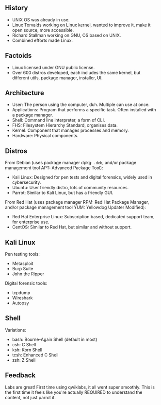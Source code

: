 ## History

- UNIX OS was already in use.
- Linux Torvalds working on Linux kernel, wanted to improve it, make it open source, more accessible.
- Richard Stallman working on GNU, OS based on UNIX.
- Combined efforts made Linux.

## Factoids

- Linux licensed under GNU public license.
- Over 600 distros developed, each includes the same kernel, but different utils, package manager, installer, UI.

## Architecture

- User: The person using the computer, duh. Multiple can use at once.
- Applications: Program that performs a specific task. Often installed with a package manager.
- Shell: Command line interpreter, a form of CLI.
- FHS: Filesystem Hierarchy Standard, organises data.
- Kernel: Component that manages processes and memory.
- Hardware: Physical components.

## Distros

From Debian (uses package manager dpkg: `.deb`, and/or package management tool APT: Advanced Package Tool):

- Kali Linux: Designed for pen tests and digital forensics, widely used in cybersecurity.
- Ubuntu: User friendly distro, lots of community resources.
- Parrot: Similar to Kali Linux, but has a friendly GUI.

From Red Hat (uses package manager RPM: Red Hat Package Manager, and/or package management tool YUM: Yellowdog Updater Modified):

- Red Hat Enterprise Linux: Subscription based, dedicated support team, for enterprise use.
- CentOS: Similar to Red Hat, but similar and without support.

## Kali Linux

Pen testing tools:

- Metasploit
- Burp Suite
- John the Ripper

Digital forensic tools:

- tcpdump
- Wireshark
- Autopsy

## Shell

Variations:

- bash: Bourne-Again Shell (default in most)
- csh: C Shell
- ksh: Korn Shell
- tcsh: Enhanced C Shell
- zsh: Z Shell

## Feedback

Labs are great! First time using qwiklabs, it all went super smoothly. This is the first time it feels like you're actually REQUIRED to understand the content, not just parrot it.
